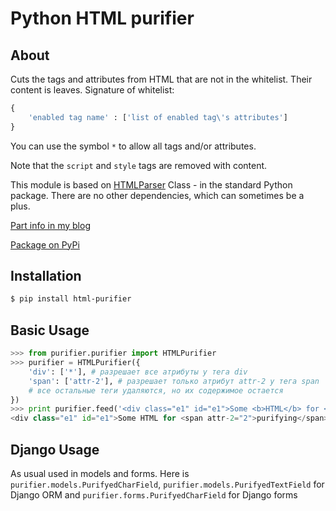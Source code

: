 Python HTML purifier
====================

About
-----

Cuts the tags and attributes from HTML that are not in the whitelist. 
Their content is leaves. Signature of whitelist:
```python
{
    'enabled tag name' : ['list of enabled tag\'s attributes']
}
```
You can use the symbol ``*`` to allow all tags and/or attributes.

Note that the ``script`` and ``style`` tags are removed with content.

This module is based on 
[HTMLParser](http://docs.python.org/2/library/htmlparser.html) 
Class - in the standard Python package. 
There are no other dependencies, which can sometimes be a plus.

[Part info in my blog](http://pixxxxxel.blogspot.ru/2013/07/html-purifier-python.html)

[Package on PyPi](https://pypi.python.org/pypi/html-purifier/)

Installation
------------

```bash
$ pip install html-purifier
```

Basic Usage
-----------
```python
>>> from purifier.purifier import HTMLPurifier
>>> purifier = HTMLPurifier({
    'div': ['*'], # разрешает все атрибуты у тега div
    'span': ['attr-2'], # разрешает только атрибут attr-2 у тега span
    # все остальные теги удаляются, но их содержимое остается
})
>>> print purifier.feed('<div class="e1" id="e1">Some <b>HTML</b> for <span attr-1="1" attr-2="2">purifying</span></div>')
<div class="e1" id="e1">Some HTML for <span attr-2="2">purifying</span></div>
```

Django Usage
------------

As usual used in models and forms.
Here is `purifier.models.PurifyedCharField`, `purifier.models.PurifyedTextField`
for Django ORM and `purifier.forms.PurifyedCharField` for Django forms
